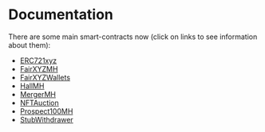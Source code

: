 # Documentation

There are some main smart-contracts now
(click on links to see information about them):
- [ERC721xyz](ERC721xyz.md)
- [FairXYZMH](./FairXYZMH.md)
- [FairXYZWallets](./FairXYZWallets.md)
- [HallMH](./HallMH.md)
- [MergerMH](./MergerMH.md)
- [NFTAuction](./NFTAuction.md)
- [Prospect100MH](./Prospect100MH.md)
- [StubWithdrawer](./StubWithdrawer.md)
